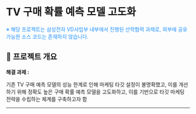 # TV 구매 확률 예측 모델 고도화

<p style="color:#1E90FF"> ※ 해당 프로젝트는 삼성전자 VD사업부 내부에서 진행된 산학협력 과제로, 외부에 공유 가능한 소스 코드는 존재하지 않습니다. </p>

## 📌 **프로젝트 개요**

**해결 과제 :** 

기존 TV 구매 예측 모델의 성능 한계로 인해 마케팅 타깃 설정이 불명확했고, 이를 개선하기 위해 정확도 높은 구매 확률 예측 모델을 고도화하고, 이를 기반으로 타깃 마케팅 전략을 수립하는 체계를 구축하고자 함

---
